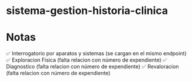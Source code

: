 # sistema-gestion-historia-clinica


# Notas

✅ Interrogatorio por aparatos y sistemas (se cargan en el mismo endpoint)
✅ Exploracion Fisica  (falta relacion con número de expendiente)
✅ Diagnostico (falta relacion con número de expendiente)
✅ Revaloracion (falta relacion con número de expendiente)
